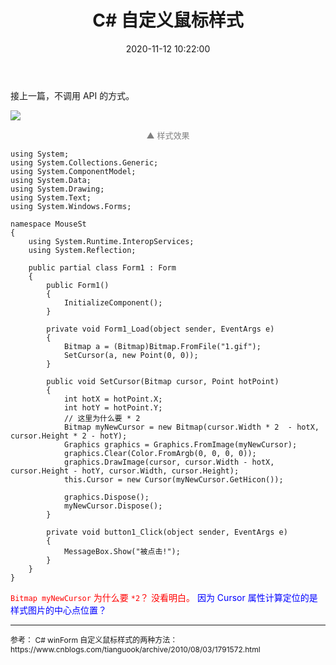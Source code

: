 ﻿---
title: C# 自定义鼠标样式
mathjax: false
date: 2020-11-12 10:22:00
tags: C#
categories: 编程爱好
---

接上一篇，不调用 API 的方式。

![](http://image.huvjie.com/201112N02_img01.gif)
<div style="font-size:13px;color:gray;text-align:center">▲ 样式效果</div>

<!--more-->


```CSharp
using System;
using System.Collections.Generic;
using System.ComponentModel;
using System.Data;
using System.Drawing;
using System.Text;
using System.Windows.Forms;

namespace MouseSt
{
    using System.Runtime.InteropServices;
    using System.Reflection;

    public partial class Form1 : Form
    {
        public Form1()
        {
            InitializeComponent();
        }

        private void Form1_Load(object sender, EventArgs e)
        {
            Bitmap a = (Bitmap)Bitmap.FromFile("1.gif");
            SetCursor(a, new Point(0, 0));
        }

        public void SetCursor(Bitmap cursor, Point hotPoint)
        {
            int hotX = hotPoint.X;
            int hotY = hotPoint.Y;
			// 这里为什么要 * 2
            Bitmap myNewCursor = new Bitmap(cursor.Width * 2  - hotX, cursor.Height * 2 - hotY);
            Graphics graphics = Graphics.FromImage(myNewCursor);
            graphics.Clear(Color.FromArgb(0, 0, 0, 0));
            graphics.DrawImage(cursor, cursor.Width - hotX, cursor.Height - hotY, cursor.Width, cursor.Height);
            this.Cursor = new Cursor(myNewCursor.GetHicon());

            graphics.Dispose();
            myNewCursor.Dispose();
        }

        private void button1_Click(object sender, EventArgs e)
        {
            MessageBox.Show("被点击!");
        }
    }
}
```

<span style="color:red">`Bitmap myNewCursor` 为什么要 `*2`？ 没看明白。</span> <span style="color:blue">因为 Cursor 属性计算定位的是样式图片的中心点位置？</span>


---

<div style="font-size:12px">
参考：  
C# winForm 自定义鼠标样式的两种方法：  
https://www.cnblogs.com/tianguook/archive/2010/08/03/1791572.html
</div>